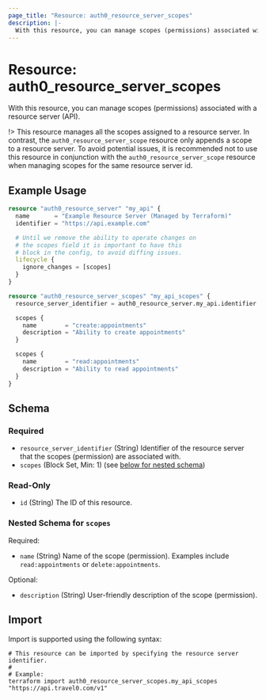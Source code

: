 ```yaml
---
page_title: "Resource: auth0_resource_server_scopes"
description: |-
  With this resource, you can manage scopes (permissions) associated with a resource server (API).
---
```


# Resource: auth0_resource_server_scopes

With this resource, you can manage scopes (permissions) associated with a resource server (API).

!> This resource manages all the scopes assigned to a resource server. In contrast, the `auth0_resource_server_scope`
resource only appends a scope to a resource server. To avoid potential issues, it is recommended not to use this
resource in conjunction with the `auth0_resource_server_scope` resource when managing scopes for the same resource
server id.

## Example Usage

```terraform
resource "auth0_resource_server" "my_api" {
  name       = "Example Resource Server (Managed by Terraform)"
  identifier = "https://api.example.com"

  # Until we remove the ability to operate changes on
  # the scopes field it is important to have this
  # block in the config, to avoid diffing issues.
  lifecycle {
    ignore_changes = [scopes]
  }
}

resource "auth0_resource_server_scopes" "my_api_scopes" {
  resource_server_identifier = auth0_resource_server.my_api.identifier

  scopes {
    name        = "create:appointments"
    description = "Ability to create appointments"
  }

  scopes {
    name        = "read:appointments"
    description = "Ability to read appointments"
  }
}
```

<!-- schema generated by tfplugindocs -->
## Schema

### Required

- `resource_server_identifier` (String) Identifier of the resource server that the scopes (permission) are associated with.
- `scopes` (Block Set, Min: 1) (see [below for nested schema](#nestedblock--scopes))

### Read-Only

- `id` (String) The ID of this resource.

<a id="nestedblock--scopes"></a>
### Nested Schema for `scopes`

Required:

- `name` (String) Name of the scope (permission). Examples include `read:appointments` or `delete:appointments`.

Optional:

- `description` (String) User-friendly description of the scope (permission).

## Import

Import is supported using the following syntax:

```shell
# This resource can be imported by specifying the resource server identifier.
#
# Example:
terraform import auth0_resource_server_scopes.my_api_scopes "https://api.travel0.com/v1"
```
